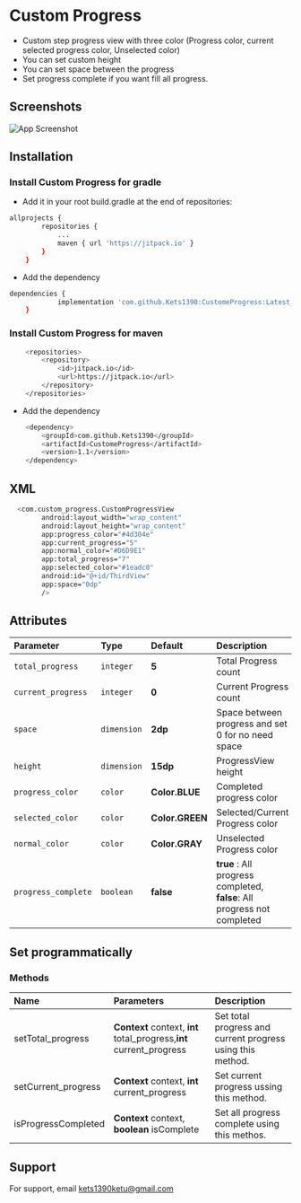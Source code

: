 
# Custom Progress





- Custom step progress view with three color (Progress color, current selected progress color, Unselected color)
- You can set custom height
- You can set space between the progress
- Set progress complete if you want fill all progress.


## Screenshots

![App Screenshot](https://i.ibb.co/10NMxsW/Screenshot-5.png)


## Installation

### Install Custom Progress for **gradle**
- Add it in your root build.gradle at the end of repositories:

```bash
allprojects {
		repositories {
			...
			maven { url 'https://jitpack.io' }
		}
	}
```

- Add the dependency
``` bash
dependencies {
	        implementation 'com.github.Kets1390:CustomeProgress:Latest_Version'
	}

```
### Install Custom Progress for **maven**

```bash
    <repositories>
		<repository>
		    <id>jitpack.io</id>
		    <url>https://jitpack.io</url>
		</repository>
	</repositories>
```
- Add the dependency
``` bash
    <dependency>
	    <groupId>com.github.Kets1390</groupId>
	    <artifactId>CustomeProgress</artifactId>
	    <version>1.1</version>
	</dependency>
```
## XML
``` bash
  <com.custom_progress.CustomProgressView
        android:layout_width="wrap_content"
        android:layout_height="wrap_content"
    	app:progress_color="#4d304e"
        app:current_progress="5"
        app:normal_color="#D6D9E1"
        app:total_progress="7"
        app:selected_color="#1eadc0"
        android:id="@+id/ThirdView"
        app:space="0dp"
        />
```
## Attributes



| Parameter | Type      | Default | Description |
| :-------- | :-------  | :-----------| :------ |
| `total_progress`      | `integer`   | **5** | Total Progress count  |
| `current_progress`      | `integer`   | **0** | Current Progress count  |
| `space`      | `dimension`   | **2dp** | Space between progress and set 0 for no need space  |
| `height`      | `dimension`   | **15dp** | ProgressView height  |
| `progress_color`      | `color`   | **Color.BLUE** | Completed progress color  |
| `selected_color`      | `color`   | **Color.GREEN** | Selected/Current Progress color  |
| `normal_color`      | `color`   | **Color.GRAY** | Unselected Progress color  |
| `progress_complete`      | `boolean`   | **false** | **true** : All progress completed, **false**: All progress not completed    |





## Set programmatically
### Methods

| Name | Parameters       | Description |
| :-------- | :--------  | :---------- |
| setTotal_progress | **Context** context, **int** total_progress,**int** current_progress |  Set total progress and current progress using this method.|
|setCurrent_progress | **Context** context, **int** current_progress | Set current progress ussing this method. |
| isProgressCompleted | **Context** context, **boolean** isComplete | Set all progress complete using this methos. |




## Support

For support, email kets1390ketu@gmail.com

